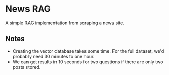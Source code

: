 # News RAG

A simple RAG implementation from scraping a news site.
## Notes
- Creating the vector database takes some time. For the full dataset, we'd probably need 30 minutes to one hour.
- We can get results in 10 seconds for two questions if there are only two posts stored.